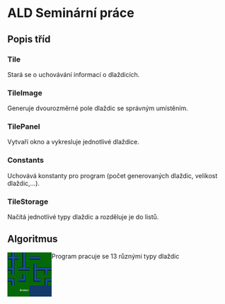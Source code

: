 # ALD Seminární práce
## Popis tříd
### Tile
Stará se o uchovávání informací o dlaždicích.
### TileImage
Generuje dvourozměrné pole dlaždic se správným umístěním.
### TilePanel
Vytvaří okno a vykresluje jednotlivé dlaždice.
### Constants
Uchovává konstanty pro program (počet generovaných dlaždic, velikost dlaždic,...).
### TileStorage
Načítá jednotlivé typy dlaždic a rozděluje je do listů.
## Algoritmus
Program pracuje se 13 různými typy dlaždic
<img align="left" width="100" height="100" src="/res/tiles.png">
